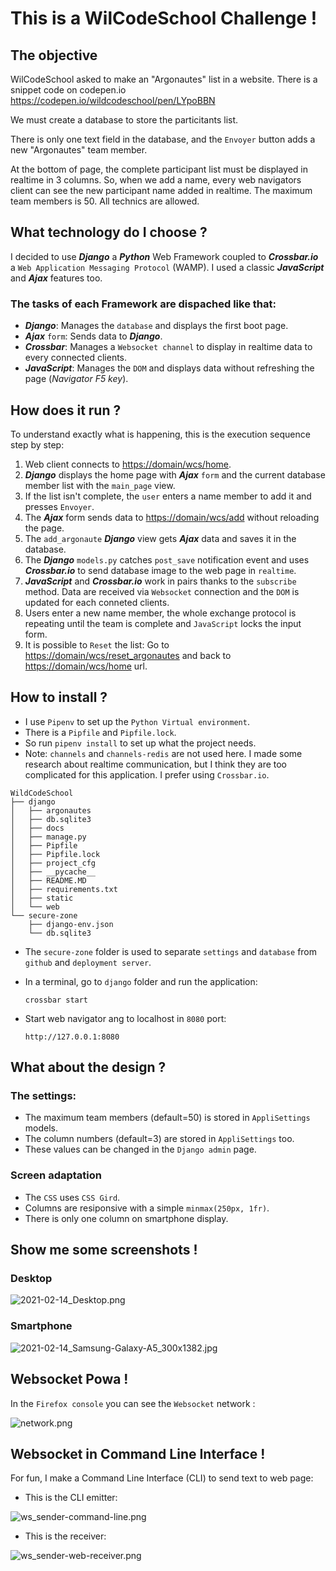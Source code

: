 # This is a WilCodeSchool Challenge !

## The objective
WilCodeSchool asked to make an "Argonautes" list in a website.
There is a snippet code on codepen.io <https://codepen.io/wildcodeschool/pen/LYpoBBN>

We must create a database to store the particitants list.

There is only one text field in the database, and the `Envoyer` button adds a new "Argonautes" team member.

At the bottom of page, the complete participant list must be displayed in realtime in 3 columns. 
So, when we add a name, every web navigators client can see the new participant name added in realtime. 
The maximum team members is 50.
All technics are allowed.

## What technology do I choose ?
I decided to use ***Django*** a ***Python*** Web Framework coupled to ***Crossbar.io*** a `Web Application Messaging Protocol` (WAMP).
I used a classic ***JavaScript*** and ***Ajax*** features too.

### The tasks of each Framework are dispached like that:
- ***Django***: Manages the `database` and displays the first boot page.
- ***Ajax*** `form`: Sends data to ***Django***.
- ***Crossbar***: Manages a `Websocket channel` to display in realtime data to every connected clients.
- ***JavaScript***: Manages the `DOM` and displays data without refreshing the page (*Navigator F5 key*). 

## How does it run ?
To understand exactly what is happening, this is the execution sequence step by step:
1. Web client connects to [https://domain/wcs/home](https://domain/wcs/home).
2. ***Django*** displays the home page with ***Ajax*** `form` and the current database member list with the `main_page` view.
3. If the list isn't complete, the `user` enters a name member to add it and presses `Envoyer`.
4. The ***Ajax*** form sends data to [https://domain/wcs/add](https://domain/wcs/add) without reloading the page.
5. The `add_argonaute` ***Django*** view gets ***Ajax*** data and saves it in the database.
6. The ***Django*** `models.py` catches `post_save` notification event and uses ***Crossbar.io*** to send database image to the web page in `realtime`.  
7. ***JavaScript*** and ***Crossbar.io*** work in pairs thanks to the `subscribe` method. Data are received via `Websocket` connection and the `DOM` is updated for each conneted clients.
8. Users enter a new name member, the whole exchange protocol is repeating until the team is complete and `JavaScript` locks the input form.
9. It is possible to `Reset` the list: Go to [https://domain/wcs/reset_argonautes](https://domain/wcs/reset_argonautes) and back to [https://domain/wcs/home](https://domain/wcs/home) url. 

## How to install ?
- I use `Pipenv` to set up the `Python Virtual environment`.
- There is a `Pipfile` and `Pipfile.lock`.
- So run `pipenv install` to set up what the project needs.
- Note: `channels` and `channels-redis` are not used here. I made some research about realtime communication, but I think they are too complicated for this application. I prefer using `Crossbar.io`.
```
WildCodeSchool
├── django
│   ├── argonautes
│   ├── db.sqlite3
│   ├── docs
│   ├── manage.py
│   ├── Pipfile
│   ├── Pipfile.lock
│   ├── project_cfg
│   ├── __pycache__
│   ├── README.MD
│   ├── requirements.txt
│   ├── static
│   └── web
└── secure-zone
    ├── django-env.json
    └── db.sqlite3
```
- The `secure-zone` folder is used to separate `settings` and `database` from `github` and `deployment server`. 
- In a terminal, go to `django` folder and run the application:
  
  `crossbar start` 
- Start web navigator ang to localhost in `8080` port:

  `http://127.0.0.1:8080`

## What about the design ?
### The settings:
- The maximum team members (default=50) is stored in `AppliSettings` models.
- The column numbers (default=3) are stored in `AppliSettings` too.
- These values can be changed in the `Django admin` page. 
### Screen adaptation
- The `CSS` uses `CSS Gird`.
- Columns are resiponsive with a simple `minmax(250px, 1fr)`.
- There is only one column on smartphone display.
## Show me some screenshots !
### Desktop
![](docs/screen/2021-02-14_Desktop.png "2021-02-14_Desktop.png")
### Smartphone
![](docs/screen/2021-02-14_Samsung-Galaxy-A5_300x1382.jpg "2021-02-14_Samsung-Galaxy-A5_300x1382.jpg")

## Websocket Powa !
In the `Firefox console` you can see the `Websocket` network :

![](docs/screen/network.png "network.png")

## Websocket in Command Line Interface !
For fun, I make a Command Line Interface (CLI) to send text to web page:
- This is the CLI emitter:

![](docs/screen/ws_sender-command-line.png "ws_sender-command-line.png")

- This is the receiver:

![](docs/screen/ws_sender-web-receiver.png "ws_sender-web-receiver.png")
